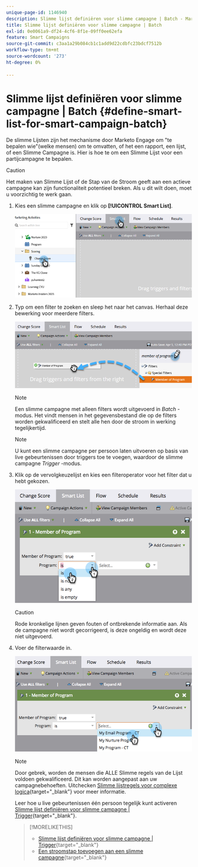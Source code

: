 ```yaml
---
unique-page-id: 1146940
description: Slimme lijst definiëren voor slimme campagne | Batch - Marketo-documenten - productdocumentatie
title: Slimme lijst definiëren voor slimme campagne | Batch
exl-id: 0e0061a9-df24-4cf6-8f1e-09ff0ee62efa
feature: Smart Campaigns
source-git-commit: c3aa1a29b084cb1c1add9d22cdbfc23bdcf7512b
workflow-type: tm+mt
source-wordcount: '273'
ht-degree: 0%

---
```


# Slimme lijst definiëren voor slimme campagne | Batch {#define-smart-list-for-smart-campaign-batch}

De slimme Lijsten zijn het mechanisme door Marketo Engage om &quot;te bepalen wie&quot;(welke mensen) om te omvatten, of het een rapport, een lijst, of een Slimme Campagne is. Hier is hoe te om een Slimme Lijst voor een partijcampagne te bepalen.

>[!CAUTION]
>
>Het maken van Slimme Lijst of de Stap van de Stroom geeft aan een actieve campagne kan zijn functionaliteit potentieel breken. Als u dit wilt doen, moet u voorzichtig te werk gaan.

1. Kies een slimme campagne en klik op **[!UICONTROL Smart List]**.

   ![](assets/define-smart-list-for-smart-campaign-batch-1.png)

1. Typ om een filter te zoeken en sleep het naar het canvas. Herhaal deze bewerking voor meerdere filters.

   ![](assets/define-smart-list-for-smart-campaign-batch-2.png)

   >[!NOTE]
   >
   >Een slimme campagne met alleen filters wordt uitgevoerd in _Batch_ -modus. Het vindt mensen in het gegevensbestand die op de filters worden gekwalificeerd en stelt alle hen door de stroom in werking tegelijkertijd.

   >[!NOTE]
   >
   >U kunt een slimme campagne per persoon laten uitvoeren op basis van live gebeurtenissen door triggers toe te voegen, waardoor de slimme campagne _Trigger_ -modus.

1. Klik op de vervolgkeuzelijst en kies een filteroperator voor het filter dat u hebt gekozen.

   ![](assets/define-smart-list-for-smart-campaign-batch-3.png)

   >[!CAUTION]
   >
   >Rode kronkelige lijnen geven fouten of ontbrekende informatie aan. Als de campagne niet wordt gecorrigeerd, is deze ongeldig en wordt deze niet uitgevoerd.

1. Voer de filterwaarde in.

   ![](assets/define-smart-list-for-smart-campaign-batch-4.png)

   >[!NOTE]
   >
   >Door gebrek, worden de mensen die ALLE Slimme regels van de Lijst voldoen gekwalificeerd. Dit kan worden aangepast aan uw campagnebehoeften. Uitchecken  [Slimme lijstregels voor complexe logica](/help/marketo/product-docs/core-marketo-concepts/smart-lists-and-static-lists/using-smart-lists/using-advanced-smart-list-rule-logic.md){target="_blank"} voor meer informatie.

   Leer hoe u live gebeurtenissen één persoon tegelijk kunt activeren [Slimme lijst definiëren voor slimme campagne | Trigger](/help/marketo/product-docs/core-marketo-concepts/smart-campaigns/creating-a-smart-campaign/define-smart-list-for-smart-campaign-trigger.md){target="_blank"}.

   >[!MORELIKETHIS]
   >
   >* [Slimme lijst definiëren voor slimme campagne | Trigger](/help/marketo/product-docs/core-marketo-concepts/smart-campaigns/creating-a-smart-campaign/define-smart-list-for-smart-campaign-trigger.md){target="_blank"}
   >* [Een stroomstap toevoegen aan een slimme campagne](/help/marketo/product-docs/core-marketo-concepts/smart-campaigns/flow-actions/add-a-flow-step-to-a-smart-campaign.md){target="_blank"}
